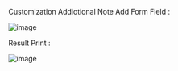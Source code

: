 Customization Addiotional Note
Add Form Field :

![image](https://user-images.githubusercontent.com/7802565/119314517-084cb980-bc9f-11eb-92d3-d088925908c3.png)


Result Print :


![image](https://user-images.githubusercontent.com/7802565/119314673-33370d80-bc9f-11eb-8584-16bd9a4e85b4.png)
